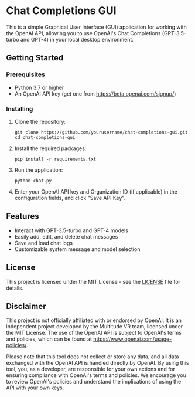 # Chat Completions GUI

This is a simple Graphical User Interface (GUI) application for working with the OpenAI API, allowing you to use OpenAI's Chat Completions (GPT-3.5-turbo and GPT-4) in your local desktop environment.

## Getting Started

### Prerequisites

- Python 3.7 or higher
- An OpenAI API key (get one from https://beta.openai.com/signup/)

### Installing

1. Clone the repository:

    `git clone https://github.com/yourusername/chat-completions-gui.git`\
    `cd chat-completions-gui`

2. Install the required packages:

    `pip install -r requirements.txt`

3. Run the application:

    `python chat.py`

4. Enter your OpenAI API key and Organization ID (if applicable) in the configuration fields, and click "Save API Key".

## Features

- Interact with GPT-3.5-turbo and GPT-4 models
- Easily add, edit, and delete chat messages
- Save and load chat logs
- Customizable system message and model selection

## License

This project is licensed under the MIT License - see the [LICENSE](LICENSE) file for details.

## Disclaimer

This project is not officially affiliated with or endorsed by OpenAI. It is an independent project developed by the Multitude VR team, licensed under the MIT License. The use of the OpenAI API is subject to OpenAI's terms and policies, which can be found at https://www.openai.com/usage-policies/.

Please note that this tool does not collect or store any data, and all data exchanged with the OpenAI API is handled directly by OpenAI. By using this tool, you, as a developer, are responsible for your own actions and for ensuring compliance with OpenAI's terms and policies. We encourage you to review OpenAI's policies and understand the implications of using the API with your own keys.